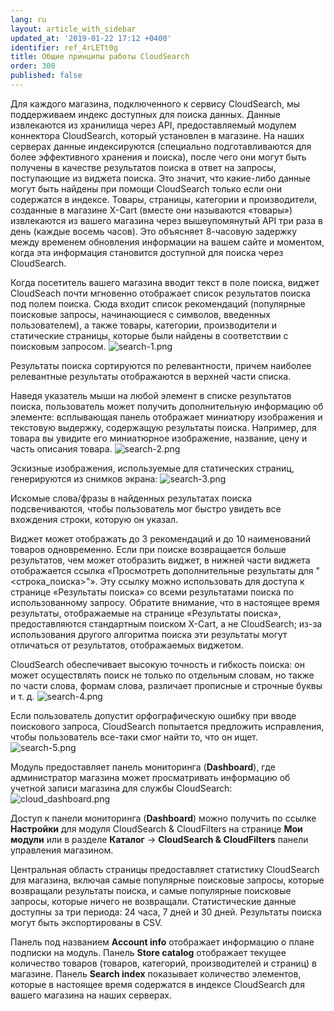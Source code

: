 ```yaml
---
lang: ru
layout: article_with_sidebar
updated_at: '2019-01-22 17:12 +0400'
identifier: ref_4rLETt0g
title: Общие принципы работы CloudSearch
order: 300
published: false
---
```

Для каждого магазина, подключенного к сервису CloudSearch, мы поддерживаем индекс доступных для поиска данных. Данные извлекаются из хранилища через API, предоставляемый модулем коннектора CloudSearch, который установлен в магазине. На наших серверах данные индексируются (специально подготавливаются для более эффективного хранения и поиска), после чего они могут быть получены в качестве результатов поиска в ответ на запросы, поступающие из виджета поиска. Это значит, что какие-либо данные могут быть найдены при помощи CloudSearch только если они содержатся в индексе. Товары, страницы, категории и производители, созданные в магазине X-Cart (вместе они называются «товары») извлекаются из вашего магазина через вышеупомянутый API три раза в день (каждые восемь часов). Это объясняет 8-часовую задержку между временем обновления информации на вашем сайте и моментом, когда эта информация становится доступной для поиска через CloudSearch.

Когда посетитель вашего магазина вводит текст в поле поиска, виджет CloudSeach почти мгновенно отображает список результатов поиска под полем поиска. Сюда входит список рекомендаций (популярные поисковые запросы, начинающиеся с символов, введенных пользователем), а также товары, категории, производители и статические страницы, которые были найдены в соответствии с поисковым запросом.
   ![search-1.png]({{site.baseurl}}/attachments/ref_5IHjr19k/search-1.png)

Результаты поиска сортируются по релевантности, причем наиболее релевантные результаты отображаются в верхней части списка.

Наведя указатель мыши на любой элемент в списке результатов поиска, пользователь может получить дополнительную информацию об элементе: всплывающая панель отображает миниатюру изображения и текстовую выдержку, содержащую результаты поиска. Например, для товара вы увидите его миниатюрное изображение, название, цену и часть описания товара.
   ![search-2.png]({{site.baseurl}}/attachments/ref_5IHjr19k/search-2.png)

Эскизные изображения, используемые для статических страниц, генерируются из снимков экрана:
   ![search-3.png]({{site.baseurl}}/attachments/ref_5IHjr19k/search-3.png)

Искомые слова/фразы в найденных результатах поиска подсвечиваются, чтобы пользователь мог быстро увидеть все вхождения строки, которую он указал.

Виджет может отображать до 3 рекомендаций и до 10 наименований товаров одновременно. Если при поиске возвращается больше результатов, чем может отобразить виджет, в нижней части виджета отображается ссылка «Просмотреть дополнительные результаты для "<строка_поиска>"». Эту ссылку можно использовать для доступа к странице «Результаты поиска» со всеми результатами поиска по использованному запросу. Обратите внимание, что в настоящее время результаты, отображаемые на странице «Результаты поиска», предоставляются стандартным поиском X-Cart, а не CloudSearch; из-за использования другого алгоритма поиска эти результаты могут отличаться от результатов, отображаемых виджетом.

CloudSearch обеспечивает высокую точность и гибкость поиска: он может осуществлять поиск не только по отдельным словам, но также по части слова, формам слова, различает прописные и строчные буквы и т. д.
   ![search-4.png]({{site.baseurl}}/attachments/ref_5IHjr19k/search-4.png)

Если пользователь допустит орфографическую ошибку при вводе поискового запроса, CloudSearch попытается предложить исправления, чтобы пользователь все-таки смог найти то, что он ищет.
   ![search-5.png]({{site.baseurl}}/attachments/ref_5IHjr19k/search-5.png)

Модуль предоставляет панель мониторинга (**Dashboard**), где администратор магазина может просматривать информацию об учетной записи магазина для службы CloudSearch:
   ![cloud_dashboard.png]({{site.baseurl}}/attachments/ref_4rLETt0g/cloud_dashboard.png)

Доступ к панели мониторинга (**Dashboard**) можно получить по ссылке **Настройки** для модуля CloudSearch & CloudFilters на странице **Мои модули** или в разделе **Каталог** -> **CloudSearch & CloudFilters** панели управления магазином.

Центральная область страницы предоставляет статистику CloudSearch для магазина, включая самые популярные поисковые запросы, которые возвращали результаты поиска, и самые популярные поисковые запросы, которые ничего не возвращали. Статистические данные доступны за три периода: 24 часа, 7 дней и 30 дней. Результаты поиска могут быть экспортированы в CSV.

Панель под названием **Account info** отображает информацию о плане подписки на модуль.
Панель **Store catalog** отображает текущее количество товаров (товаров, категорий, производителей и страниц) в магазине.
Панель **Search index** показывает количество элементов, которые в настоящее время содержатся в индексе CloudSearch для вашего магазина на наших серверах.
